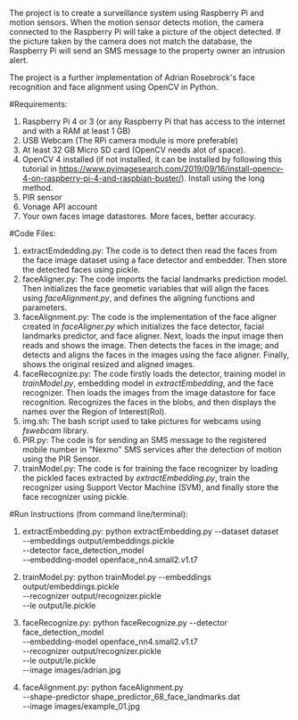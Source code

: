 The project is to create a surveillance system using Raspberry Pi and motion sensors. When the motion sensor detects motion, the camera connected to the Raspberry Pi will take a picture of the object detected. If the picture taken by the camera does not match the database, the Raspberry Pi will send an SMS message to the property owner an intrusion alert.

The project is a further implementation of Adrian Rosebrock's face recognition and face alignment using OpenCV in Python.

#Requirements:
1) Raspberry Pi 4 or 3 (or any Raspberry Pi that has access to the internet and with a RAM at least 1 GB)
2) USB Webcam (The RPi camera module is more preferable)
3) At least 32 GB Micro SD card (OpenCV needs alot of space).
4) OpenCV 4 installed (if not installed, it can be installed by following this tutorial in https://www.pyimagesearch.com/2019/09/16/install-opencv-4-on-raspberry-pi-4-and-raspbian-buster/). Install using the long method.
5) PIR sensor
6) Vonage API account
7) Your own faces image datastores. More faces, better accuracy.

#Code Files:
1) extractEmdedding.py: The code is to detect then read the faces from the face image dataset using a face detector and embedder. Then store the detected faces using pickle.
2) faceAligner.py: The code imports the facial landmarks prediction model. Then initializes the face geometic variables that will align the faces using *faceAlignment.py*, and defines the aligning functions and parameters.
3) faceAlignment.py: The code is the implementation of the face aligner created in *faceAligner.py* which initializes the face detector, facial landmarks predictor, and face aligner. Next, loads the input image then reads and shows the image. Then detects the faces in the image; and detects and aligns the faces in the images using the face aligner. Finally, shows the original resized and aligned images.
4) faceRecognize.py: The code firstly loads the detector,  training model in *trainModel.py*, embedding model in *extractEmbedding*,  and the face recognizer. Then loads the images from the image datastore for face recognition. Recognizes the faces in the blobs, and then displays the names over the Region of Interest(RoI).
5) img.sh: The bash script used to take pictures for webcams using *fswebcam* library.
6) PIR.py: The code is for sending an SMS message to the registered mobile number in "Nexmo" SMS services after the detection of motion using the PIR Sensor.
7) trainModel.py: The code is for training the face recognizer by loading the pickled faces extracted by *extractEmbedding.py*, train the recognizer using Support Vector Machine (SVM), and finally store the face recognizer using pickle.

#Run Instructions (from command line/terminal):
1) extractEmbedding.py: python extractEmbedding.py --dataset dataset \
	--embeddings output/embeddings.pickle \
	--detector face_detection_model \
	--embedding-model openface_nn4.small2.v1.t7

2) trainModel.py: python trainModel.py --embeddings output/embeddings.pickle \
	--recognizer output/recognizer.pickle \
	--le output/le.pickle

3) faceRecognize.py: python faceRecognize.py --detector face_detection_model \
	--embedding-model openface_nn4.small2.v1.t7 \
	--recognizer output/recognizer.pickle \
	--le output/le.pickle \
	--image images/adrian.jpg

4) faceAlignment.py: python faceAlignment.py \
	--shape-predictor shape_predictor_68_face_landmarks.dat \
	--image images/example_01.jpg
